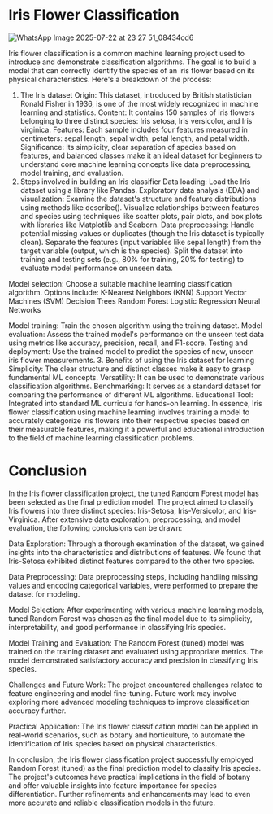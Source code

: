 # Iris Flower Classification

![WhatsApp Image 2025-07-22 at 23 27 51_08434cd6](https://github.com/user-attachments/assets/b0a4140d-3d9d-4633-af53-efd8823e78a6)




Iris flower classification is a common machine learning project used to introduce and demonstrate classification algorithms. The goal is to build a model that can correctly identify the species of an iris flower based on its physical characteristics. 
Here's a breakdown of the process:
1. The Iris dataset
Origin: This dataset, introduced by British statistician Ronald Fisher in 1936, is one of the most widely recognized in machine learning and statistics.
Content: It contains 150 samples of iris flowers belonging to three distinct species: Iris setosa, Iris versicolor, and Iris virginica.
Features: Each sample includes four features measured in centimeters: sepal length, sepal width, petal length, and petal width.
Significance: Its simplicity, clear separation of species based on features, and balanced classes make it an ideal dataset for beginners to understand core machine learning concepts like data preprocessing, model training, and evaluation. 
2. Steps involved in building an Iris classifier
Data loading: Load the Iris dataset using a library like Pandas.
Exploratory data analysis (EDA) and visualization:
Examine the dataset's structure and feature distributions using methods like describe().
Visualize relationships between features and species using techniques like scatter plots, pair plots, and box plots with libraries like Matplotlib and Seaborn.
Data preprocessing:
Handle potential missing values or duplicates (though the Iris dataset is typically clean).
Separate the features (input variables like sepal length) from the target variable (output, which is the species).
Split the dataset into training and testing sets (e.g., 80% for training, 20% for testing) to evaluate model performance on unseen data.

Model selection: Choose a suitable machine learning classification algorithm. Options include:
K-Nearest Neighbors (KNN)
Support Vector Machines (SVM)
Decision Trees
Random Forest
Logistic Regression
Neural Networks

Model training: Train the chosen algorithm using the training dataset.
Model evaluation: Assess the trained model's performance on the unseen test data using metrics like accuracy, precision, recall, and F1-score.
Testing and deployment: Use the trained model to predict the species of new, unseen iris flower measurements. 
3. Benefits of using the Iris dataset for learning
Simplicity: The clear structure and distinct classes make it easy to grasp fundamental ML concepts.
Versatility: It can be used to demonstrate various classification algorithms.
Benchmarking: It serves as a standard dataset for comparing the performance of different ML algorithms.
Educational Tool: Integrated into standard ML curricula for hands-on learning. 
In essence, Iris flower classification using machine learning involves training a model to accurately categorize iris flowers into their respective species based on their measurable features, making it a powerful and educational introduction to the field of machine learning classification problems.

# Conclusion

In the Iris flower classification project, the tuned Random Forest model has been selected as the final prediction model. The project aimed to classify Iris flowers into three distinct species: Iris-Setosa, Iris-Versicolor, and Iris-Virginica. After extensive data exploration, preprocessing, and model evaluation, the following conclusions can be drawn:

Data Exploration: Through a thorough examination of the dataset, we gained insights into the characteristics and distributions of features. We found that Iris-Setosa exhibited distinct features compared to the other two species.

Data Preprocessing: Data preprocessing steps, including handling missing values and encoding categorical variables, were performed to prepare the dataset for modeling.

Model Selection: After experimenting with various machine learning models, tuned Random Forest was chosen as the final model due to its simplicity, interpretability, and good performance in classifying Iris species.

Model Training and Evaluation: The Random Forest (tuned) model was trained on the training dataset and evaluated using appropriate metrics. The model demonstrated satisfactory accuracy and precision in classifying Iris species.

Challenges and Future Work: The project encountered challenges related to feature engineering and model fine-tuning. Future work may involve exploring more advanced modeling techniques to improve classification accuracy further.

Practical Application: The Iris flower classification model can be applied in real-world scenarios, such as botany and horticulture, to automate the identification of Iris species based on physical characteristics.

In conclusion, the Iris flower classification project successfully employed Random Forest (tuned) as the final prediction model to classify Iris species. The project's outcomes have practical implications in the field of botany and offer valuable insights into feature importance for species differentiation. Further refinements and enhancements may lead to even more accurate and reliable classification models in the future.


